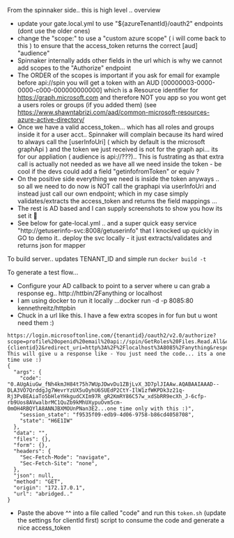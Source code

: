 From the spinnaker side.. this is high level .. overview

+ update your gate.local.yml to use "${azureTenantId}/oauth2" endpoints (dont use the older ones)
+ change the "scope:" to use a "custom azure scope" ( i will come back to this ) to ensure that the access_token returns the correct [aud] "audience"
+ Spinnaker internally adds other fields in the url which is why we cannot add scopes to the "Authorize" endpoint
+ The ORDER of the scopes is important if you ask for email for example before api://spin you will get a token with an AUD [00000003-0000-0000-c000-000000000000] which is a Resource identifier for https://graph.microsoft.com and therefore NOT you app so you wont get a users roles or groups (if you added them) (see https://www.shawntabrizi.com/aad/common-microsoft-resources-azure-active-directory/
+ Once we have a valid access_token... which has all roles and groups inside it for a user acct.. Spinnaker will complain because its hard wired to always call the [userInfoUri] ( which by default is the microsoft graphApi ) and the token we just received  is not for the graph api... its for our appliation ( audience is api://???).. This is fustrating as that extra call is actually not needed as we have all we need inside the token - be cool if the devs could add a field "getinfofromToken" or equiv ?
+ On the positive side everything we need is inside the token anyways .. so all we need to do now is NOT call the graphapi via userInfoUri and instead just call our own endpoint; which in my case simply validates/extracts the access_token and returns the field mappings ...
+ The rest is AD based and I can supply screenshots to show you how its set it :slightly_smiling_face:
+ See below for gate-local.yml .. and a super quick easy service "http://getuserinfo-svc:8008/getuserinfo" that I knocked up quickly in GO to demo it..  deploy the svc locally - it just extracts/validates and returns json for mapper



To build server.. updates TENANT_ID and simple run `docker build -t `

To generate a test flow...

+ Configure your AD callback to point to a server where u can grab a response eg.. http://httbin/2Fanything or localhost
+ I am using docker to run it locally ...docker run -d -p 8085:80 kennethreitz/httpbin
+ Chuck in a url like this. I have a few extra scopes in for fun but u wont need them :)

```
https://login.microsoftonline.com/{tenantid}/oauth2/v2.0/authorize?scope=profile%20openid%20email%20api://spin/GetRoles%20Files.Read.All&client_id={clientid}2&redirect_uri=http%3A%2F%2Flocalhost%3A8085%2Fanything&response_type=code&state=blob
This will give u a response like - You just need the code... its a one time use :)
{
  "args": {
    "code": "0.AUgAiuGw_fNh4kmJH84t75h7WUpJDwvDu1ZBjLvX_3D7plJIAAw.AQABAAIAAAD--DLA3VO7QrddgJg7WevrYzUX5uOyhU6SUEdP2CtY-IlW1zfWKPDk3z21q-Rj3PvBEAiaTo5bHleYHkgudCXIm97R_gR2KmRY86C57w_xdSbRR9ecXh_J-6cfp-rb9Uos8AVwalbrMC1QuZb9kMhUXypuOvm5cm-0mOH4RBQYlA8ANNJBXMOUnPNan3E2...one time only with this :)", 
    "session_state": "f9535f09-edb9-4d06-9758-b86cd4058708", 
    "state": "H6E1IW"
  }, 
  "data": "", 
  "files": {}, 
  "form": {}, 
  "headers": {
    "Sec-Fetch-Mode": "navigate", 
    "Sec-Fetch-Site": "none", 
  }, 
  "json": null, 
  "method": "GET", 
  "origin": "172.17.0.1", 
  "url": "abridged.."
}
```

+ Paste the above ^^ into a file called "code" and run this `token.sh` (update the settings for clientId first) script to consume the code and generate a nice access_token
